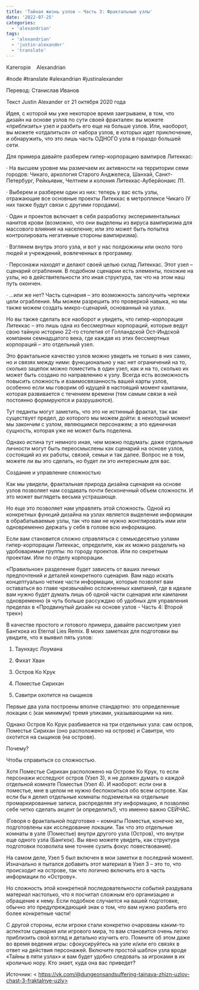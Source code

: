 ```yaml
---
title: 'Тайная жизнь узлов – Часть 3: Фрактальные узлы'
date: '2022-07-25'
categories:
  - 'alexandrian'
tags:
  - 'alexandrian'
  - 'justin-alexander'
  - 'translate'
---
```


Категорія    Alexandrian

#node #translate #alexandrian #justinalexander

Перевод: Станислав Иванов

Текст Justin Alexander от 21 октября 2020 года

Идея, с которой мы уже некоторое время заигрываем, в том, что дизайн на основе узлов по сути своей фрактален: вы можете «приблизить» узел и разбить его еще на больше узлов. Или, наоборот, вы можете «отдалиться» от набора узлов, в которых идет приключение, и обнаружить, что это лишь часть ОДНОГО узла в гораздо большей сети.

Для примера давайте разберем гипер-корпорацию вампиров Литеккас:

· На высшем уровне мы размечаем их активности на территории семи городов: Чикаго, аркология Старого Анджелеса, Шанхай, Санкт-Петербург, Рейкьявик, Челтнем и колония Литеккас-Ауберйонаис Л1.

· Выберем и разберем один из них: теперь у вас есть узлы, отражающие все основные проекты Литеккас в метроплексе Чикаго (У них также будут связи с другими городами).

· Один и проектов включает в себя разработку экспериментальных нанитов крови (возможно, что они выделены из вируса вампиризма для массового влияния на население; или это может быть попытка контролировать негативные стороны вампиризма).

· Взглянем внутрь этого узла, и вот у нас полдюжины или около того людей и учреждений, вовлеченных в программу.

· Персонажи находят и делают своей целью склад Литеккас. Этот узел – сценарий ограбления. В подобном сценарии есть элементы, похожие на узлы, но в действительности это иная структура, так что на этом наш путь окончен.

· …или же нет? Часть сценария – это возможность заполучить чертежи цели ограбления. Мы можем разрешить это проверкой навыка, но мы также можем создать микро-сценарий, основанный на узлах.

Но вы также сделать все наоборот и увидеть, что гипер-корпорация Литеккас – это лишь одна из бессмертных корпораций, которые ведут свою тайную историю 22-го столетия от Голландской Ост-Индской компании семнадцатого века, где каждая из этих бессмертных корпораций – это отдельный узел.

Это фрактальное качество узлов можно увидеть не только в них самих, но и связях между ними: функционально у нас нет ограничений на то, сколько зацепок можно поместить в один узел, как и на то, сколько их может быть создано по направлению к узлу. Всегда есть возможность повысить сложность и взаимосвязанность вашей карты узлов, особенно если мы говорим об идущей в настоящий момент кампании, которая развивается с течением времени (тем самым связи в ней постоянно формируются и разрушаются).

Тут педанты могут заметить, что это не истинный фрактал, так как существует предел, до которого мы можем дойти: в некоторый момент мы закончим с узлом, являющимся персонажем; а это единичная сущность, которая уже не может быть поделена.

Однако истина тут немного иная, чем можно подумать: даже отдельные личности могут быть переосмыслены как сценарий на основе узлов, состоящий из их работы, связей, семьи и так далее. Вопрос не в том, можете ли вы это сделать, но будет ли это интересным для вас.

Создание и управление сложностью

Как мы увидели, фрактальная природа дизайна сценария на основе узлов позволяет нам создавать почти бесконечный объем сложности. И это может выглядеть весьма устрашающе.

Но еще это позволяет нам управлять этой сложность. Одной из конкретных функций дизайна на узлах является выделение информации в обрабатываемые узлы, так что вам не нужно жонглировать ими или одновременно держать у себя в голове всю информацию.

Если вам становится сложно справляться с семьюдесятью узлами гипер-корпорации Литеккас, определите, как их можно разделить на удобоваримые группы: по городу проектов. Или по секретным проектам. Или по отделу корпорации.

«Правильное» разделение будет зависеть от ваших личных предпочтений и деталей конкретного сценария. Вам надо искать концептуально четкие части информации, которые позволят вам оставаться во главе чрезвычайно осложненных кампаний, где в идеале вам нужно будет думать лишь об одной части сценария или кампании одновременно (я чуть больше рассуждаю об удобных для управления пределах в «Продвинутый дизайн на основе узлов - Часть 4: Второй трек»)

В качестве простого и готового примера, давайте рассмотрим узел Бангкока из Eternal Lies Remix. В моих заметках для подготовки вы увидите, что я выявил пять узлов:

1. Таунхаус Лоумана

1. Фихат Хван
2. Остров Ко Крук
3. Поместье Сирихан
4. Савитри охотится на сыщиков

Первые два узла построены вполне стандартно: это определенные локации с (как минимум) тремя уликами, указывающими на них.

Однако Остров Ко Крук разбивается на три отдельных узла: сам остров, Поместье Сирихан (оно расположено на острове) и Савитри, что охотится на сыщиков (на острове).

Почему?

Чтобы справиться со сложностью.

Хотя Поместье Сирихан расположено на Острове Ко Крук, то если персонажи исследуют остров (Узел 3), я не должен думать о каждой отдельной комнате Поместья (Узел 4). И наоборот: если они в поместье, мне в целом не нужно беспокоиться обо всем острове. Как если бы я делил отдельные комнаты подземелья на отдельные промаркированные записи, распределяя эту информацию, я позволяю себе четко сделать акцент (и определить!), что именно важно СЕЙЧАС.

(Говоря о фрактальной подготовке – комнаты Поместья, конечно же, подготовлены как исследование локации. Так что это отдельные комнаты в узле (Поместье) внутри другого узла (Остров), что внутри еще одного узла (Бангкок). Вы явно можете увидеть, как структура подготовки позволила мне точнее сузить фокус повествования).

На самом деле, Узел 5 был включен в мои заметки в последний момент. Изначально я пытался добавить этот материал в Узел 3 – это то, что происходит на острове, так что логично включить его в часть информации по «Острову».

Но сложность этой конкретной последовательности событий раздувала материал настолько, что я посчитал сложным его организацию и обращение к нему. Если подобное случается на вашей подготовке, обычно это предупреждающий знак о том, что вам нужно разбить его более конкретные части!

С другой стороны, если игроки стали конкретно очарованы каким-то аспектом сценария или игрового мира, то вам становится очень легко приблизить свой взгляд и детально изучить его. Помните об этом даже во время ведения игры: сфокусируйтесь на узле и/или его связях в ответ на действия персонажей. Включите простой шаблон узла вроде «Тайны в пяти узлах» и вам будет удобно следовать за игроками в их кроличью нору. Кто знает, куда она вас приведет?

Источник: < https://vk.com/@dungeonsandsuffering-tainaya-zhizn-uzlov-chast-3-fraktalnye-uzly>
